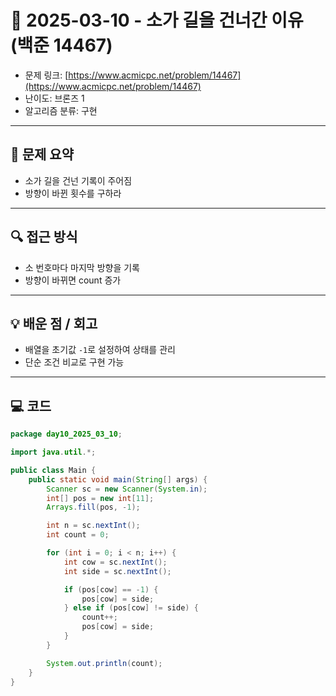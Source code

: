 # 📅 2025-03-10 - 소가 길을 건너간 이유 (백준 14467)

- 문제 링크: [https://www.acmicpc.net/problem/14467](https://www.acmicpc.net/problem/14467)
- 난이도: 브론즈 1
- 알고리즘 분류: 구현

---

## 📌 문제 요약

- 소가 길을 건넌 기록이 주어짐
- 방향이 바뀐 횟수를 구하라

---

## 🔍 접근 방식

- 소 번호마다 마지막 방향을 기록
- 방향이 바뀌면 count 증가

---

## 💡 배운 점 / 회고

- 배열을 초기값 `-1`로 설정하여 상태를 관리
- 단순 조건 비교로 구현 가능

---

## 💻 코드

```java
package day10_2025_03_10;

import java.util.*;

public class Main {
    public static void main(String[] args) {
        Scanner sc = new Scanner(System.in);
        int[] pos = new int[11];
        Arrays.fill(pos, -1);

        int n = sc.nextInt();
        int count = 0;

        for (int i = 0; i < n; i++) {
            int cow = sc.nextInt();
            int side = sc.nextInt();

            if (pos[cow] == -1) {
                pos[cow] = side;
            } else if (pos[cow] != side) {
                count++;
                pos[cow] = side;
            }
        }

        System.out.println(count);
    }
}

```
